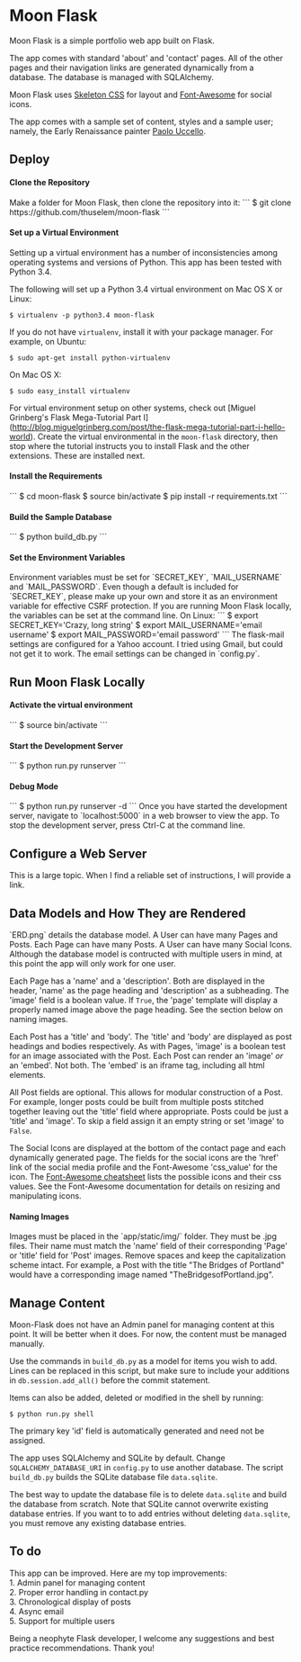 # Moon Flask

Moon Flask is a simple portfolio web app built on Flask. 

The app comes with standard 'about' and 'contact' pages. All of the other pages and their navigation links are generated dynamically from a database. The database is managed with SQLAlchemy.

Moon Flask uses [Skeleton CSS](http://getskeleton.com/) for layout and [Font-Awesome](https://fortawesome.github.io/Font-Awesome/) for social icons.

The app comes with a sample set of content, styles and a sample user; namely, the Early Renaissance painter [Paolo Uccello](https://en.wikipedia.org/wiki/Paolo_Uccello).

<h2>Deploy</h2>
<h4>Clone the Repository</h4>
Make a folder for Moon Flask, then clone the repository into it:
```
$ git clone https://github.com/thuselem/moon-flask
```

<h4>Set up a Virtual Environment</h4>
Setting up a virtual environment has a number of inconsistencies among operating systems and versions of Python. This app has been tested with Python 3.4.

The following will set up a Python 3.4 virtual environment on Mac OS X or Linux:
```
$ virtualenv -p python3.4 moon-flask
```
If you do not have `virtualenv`, install it with your package manager. For example, on Ubuntu:
```
$ sudo apt-get install python-virtualenv
```
On Mac OS X:
```
$ sudo easy_install virtualenv
```
For virtual environment setup on other systems, check out [Miguel Grinberg's Flask Mega-Tutorial Part I] (http://blog.miguelgrinberg.com/post/the-flask-mega-tutorial-part-i-hello-world). Create the virtual environmental in the `moon-flask` directory, then stop where the tutorial instructs you to install Flask and the other extensions. These are installed next.

<h4>Install the Requirements</h4>
```
$ cd moon-flask
$ source bin/activate
$ pip install -r requirements.txt
```

<h4>Build the Sample Database</h4>
```
$ python build_db.py
```

<h4>Set the Environment Variables</h4>
Environment variables must be set for `SECRET_KEY`, `MAIL_USERNAME` and `MAIL_PASSWORD`. Even though a default is included for `SECRET_KEY`, please make up your own and store it as an environment variable for effective CSRF protection. If you are running Moon Flask locally, the variables can be set at the command line. On Linux:
```
$ export SECRET_KEY='Crazy, long string'
$ export MAIL_USERNAME='email username'
$ export MAIL_PASSWORD='email password'
```
The flask-mail settings are configured for a Yahoo account. I tried using Gmail, but could not get it to work. The email settings can be changed in `config.py`.

<h2>Run Moon Flask Locally</h2>
<h4>Activate the virtual environment</h4>
```
$ source bin/activate
```
<h4>Start the Development Server</h4>
```
$ python run.py runserver
```
<h4>Debug Mode</h4>
```
$ python run.py runserver -d
```
Once you have started the development server, navigate to `localhost:5000` in a web browser to view the app. To stop the development server, press Ctrl-C at the command line.

<h2>Configure a Web Server</h2>
This is a large topic. When I find a reliable set of instructions, I will provide a link.

<h2>Data Models and How They are Rendered</h2>
`ERD.png` details the database model. A User can have many Pages and Posts. Each Page can have many Posts. A User can have many Social Icons. Although the database model is contructed with multiple users in mind, at this point the app will only work for one user.

Each Page has a 'name' and a 'description'. Both are displayed in the header, 'name' as the page heading and 'description' as a subheading. The 'image' field is a boolean value. If `True`, the 'page' template will display a properly named image above the page heading. See the section below on naming images.

Each Post has a 'title' and 'body'. The 'title' and 'body' are displayed as post headings and bodies respectively. As with Pages, 'image' is a boolean test for an image associated with the Post. Each Post can render an 'image' <i>or</i> an 'embed'. Not both. The 'embed' is an iframe tag, including all html elements.

All Post fields are optional. This allows for modular construction of a Post. For example, longer posts could be built from multiple posts stitched together leaving out the 'title' field where appropriate. Posts could be just a 'title' and 'image'. To skip a field assign it an empty string or set 'image' to `False`.

The Social Icons are displayed at the bottom of the contact page and each dynamically generated page. The fields for the social icons are the 'href' link of the social media profile and the Font-Awesome 'css_value' for the icon. The [Font-Awesome cheatsheet](https://fortawesome.github.io/Font-Awesome/cheatsheet/) lists the possible icons and their css values. See the Font-Awesome documentation for details on resizing and manipulating icons.

<h4>Naming Images</h4>
Images must be placed in the `app/static/img/` folder. They must be .jpg files. Their name must match the 'name' field of their corresponding 'Page' or 'title' field for 'Post' images. Remove spaces and keep the capitalization scheme intact. For example, a Post with the title "The Bridges of Portland" would have a corresponding image named "TheBridgesofPortland.jpg".

<h2>Manage Content</h2>
Moon-Flask does not have an Admin panel for managing content at this point. It will be better when it does. For now, the content must be managed manually.

Use the commands in `build_db.py` as a model for items you wish to add. Lines can be replaced in this script, but make sure to include your additions in `db.session.add_all()` before the commit statement. 

Items can also be added, deleted or modified in the shell by running:
```
$ python run.py shell
```
The primary key 'id' field is automatically generated and need not be assigned.

The app uses SQLAlchemy and SQLite by default. Change `SQLALCHEMY_DATABASE_URI` in `config.py` to use another database. The script `build_db.py` builds the SQLite database file `data.sqlite`.

The best way to update the database file is to delete `data.sqlite` and build the database from scratch. Note that SQLite cannot overwrite existing database entries. If you want to to add entries without deleting `data.sqlite`, you must remove any existing database entries.

<h2>To do</h2>
This app can be improved. Here are my top improvements:<br/>
1. Admin panel for managing content<br/>
2. Proper error handling in contact.py<br/>
3. Chronological display of posts<br/>
4. Async email<br/>
5. Support for multiple users

Being a neophyte Flask developer, I welcome any suggestions and best practice recommendations. Thank you!
